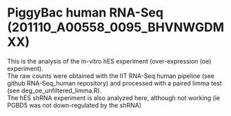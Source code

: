 # PiggyBac human RNA-Seq (201110_A00558_0095_BHVNWGDMXX)  

This is the analysis of the in-vitro hES experiment (over-expression (oe) experiment).  
The raw counts were obtained with the IIT RNA-Seq human pipeline (see github RNA-Seq_human repository) and processed with a paired limma test (see deg_oe_unfiltered_limma.R).  
The hES shRNA experiment is also analyzed here, although not working (ie PGBD5 was not down-regulated by the shRNA)
